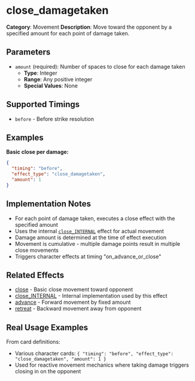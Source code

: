 # close_damagetaken

**Category**: Movement
**Description**: Move toward the opponent by a specified amount for each point of damage taken.

## Parameters

- `amount` (required): Number of spaces to close for each damage taken
  - **Type**: Integer
  - **Range**: Any positive integer
  - **Special Values**: None

## Supported Timings

- `before` - Before strike resolution

## Examples

**Basic close per damage:**
```json
{
  "timing": "before",
  "effect_type": "close_damagetaken",
  "amount": 1
}
```

## Implementation Notes

- For each point of damage taken, executes a close effect with the specified amount
- Uses the internal [`close_INTERNAL`](close_internal.md) effect for actual movement
- Damage amount is determined at the time of effect execution
- Movement is cumulative - multiple damage points result in multiple close movements
- Triggers character effects at timing "on_advance_or_close"

## Related Effects

- [close](close.md) - Basic close movement toward opponent
- [close_INTERNAL](close_internal.md) - Internal implementation used by this effect
- [advance](advance.md) - Forward movement by fixed amount
- [retreat](retreat.md) - Backward movement away from opponent

## Real Usage Examples

From card definitions:
- Various character cards: `{ "timing": "before", "effect_type": "close_damagetaken", "amount": 1 }`
- Used for reactive movement mechanics where taking damage triggers closing in on the opponent